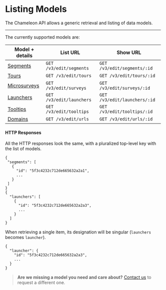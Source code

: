 # Listing Models

The Chameleon API allows a generic retrieval and listing of data models. 

------



The currently supported models are:

| Model + details                                              | List URL                 | Show URL                     |
| ------------------------------------------------------------ | ------------------------ | ---------------------------- |
| [Segments](apis/segments.md) | `GET /v3/edit/segments`  | `GET /v3/edit/segments/:id`  |
| [Tours](apis/tours.md) | `GET /v3/edit/tours`     | `GET /v3/edit/tours/:id`     |
| [Microsurveys](apis/surveys.md) | `GET /v3/edit/surveys`   | `GET /v3/edit/surveys/:id`   |
| [Launchers](apis/launchers.md) | `GET /v3/edit/launchers` | `GET /v3/edit/launchers/:id` |
| [Tooltips](apis/tooltips.md) | `GET /v3/edit/tooltips`  | `GET /v3/edit/tooltips/:id`  |
| [Domains](apis/urls.md) | `GET /v3/edit/urls`      | `GET /v3/edit/urls/:id`      |



#### HTTP Responses

All the HTTP responses look the same, with a pluralized top-level key with the list of models.

```
{
 "segments": [
   {
     "id": "5f3c4232c712de665632a2a1",
     ...
   }
 ]
}
{
  "launchers": [
    {
      "id": "5f3c4232c712de665632a2a3",
      ...
    }
  ]
}
```



When retrieving a single item, its designation will be singular (`launchers` becomes `launcher`).

```
{
  "launcher": {
    "id": "5f3c4232c712de665632a2a3",
    ...
  }
}
```



> **Are we missing a model you need and care about?** [Contact us](mailto:hello@trychameleon.com?subject=Listing+any+Model) to request a different one.

